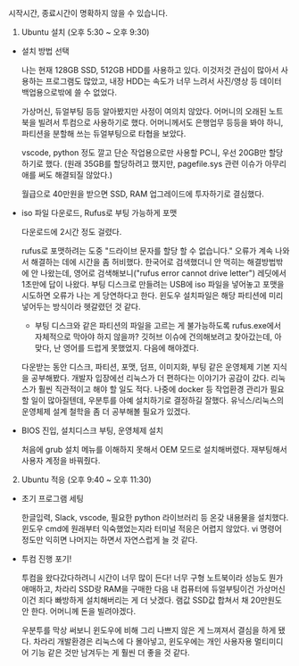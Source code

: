시작시간, 종료시간이 명확하지 않을 수 있습니다.





1. Ubuntu 설치 (오후 5:30 ~ 오후 9:30)
- 설치 방법 선택

  나는 현재 128GB SSD, 512GB HDD를 사용하고 있다. 이것저것 관심이 많아서 사용하는 프로그램도 많았고, 내장 HDD는 속도가 너무 느려서 사진/영상 등 데이터 백업용으로밖에 쓸 수 없었다.

  가상머신, 듀얼부팅 등등 알아봤지만 사정이 여의치 않았다. 어머니의 오래된 노트북을 빌려서 투컴으로 사용하기로 했다. 어머니께서도 은행업무 등등을 봐야 하니, 파티션을 분할해 쓰는 듀얼부팅으로 타협을 보았다.

  vscode, python 정도 깔고 단순 작업용으로만 사용할 PC니, 우선 20GB만 할당하기로 했다. (원래 35GB를 할당하려고 했지만, pagefile.sys 관련 이슈가 아무리 애를 써도 해결되질 않았다.)

  월급으로 40만원을 받으면 SSD, RAM 업그레이드에 투자하기로 결심했다.



- iso 파일 다운로드, Rufus로 부팅 가능하게 포맷

  다운로드에 2시간 정도 걸렸다.

  rufus로 포맷하려는 도중  "드라이브 문자를 할당 할 수 없습니다." 오류가 계속 나와서 해결하는 데에 시간을 좀 허비했다. 한국어로 검색했더니 안 먹히는 해결방법밖에 안 나왔는데, 영어로 검색해보니("rufus error cannot drive letter") 레딧에서 1초만에 답이 나왔다. 부팅 디스크로 만들려는 USB에 iso 파일을 넣어놓고 포맷을 시도하면 오류가 나는 게 당연하다고 한다. 윈도우 설치파일은 해당 파티션에 미리 넣어두는 방식이라 헷갈렸던 것 같다.

  + 부팅 디스크와 같은 파티션의 파일을 고르는 게 불가능하도록 rufus.exe에서 자체적으로 막아야 하지 않을까? 깃허브 이슈에 건의해보려고 찾아갔는데, 아 맞다, 난 영어를 드럽게 못했었지. 다음에 해야겠다.

  다운받는 동안 디스크, 파티션, 포맷, 덤프, 이미지화, 부팅 같은 운영체제 기본 지식을 공부해봤다. 개발자 입장에선 리눅스가 더 편하다는 이야기가 공감이 갔다. 리눅스가 훨씬 직관적이고 해야 할 일도 적다. 나중에 docker 등 작업환경 관리가 필요할 일이 많아질텐데, 우분투를 아예 설치하기로 결정하길 잘했다. 유닉스/리눅스의 운영체제 설계 철학을 좀 더 공부해볼 필요가 있겠다.



- BIOS 진입, 설치디스크 부팅, 운영체제 설치

  처음에 grub 설치 메뉴를 이해하지 못해서 OEM 모드로 설치해버렸다. 재부팅해서 사용자 계정을 바꿔줬다.





2. Ubuntu 적응 (오후 9:40 ~ 오후 11:30)

- 초기 프로그램 세팅

  한글입력, Slack, vscode, 필요한 python 라이브러리 등 온갖 내용물을 설치했다. 윈도우 cmd에 원래부터 익숙했었는지라 터미널 적응은 어렵지 않았다. vi 명령어 정도만 익히면 나머지는 하면서 자연스럽게 늘 것 같다.

- 투컴 진행 포기!

  투컴을 왔다갔다하려니 시간이 너무 많이 든다! 너무 구형 노트북이라 성능도 뭔가 애매하고, 차라리 SSD랑 RAM을 구매한 다음 내 컴퓨터에 듀얼부팅이건 가상머신이건 죄다 빠방하게 설치해버리는 게 더 낫겠다. 램값 SSD값 합쳐서 채 20만원도 안 한다. 어머니께 돈을 빌려야겠다.

  우분투를 막상 써보니 윈도우에 비해 그리 나쁘지 않은 게 느껴져서 결심을 하게 됐다. 차라리 개발환경은 리눅스에 다 몰아넣고, 윈도우에는 개인 사용자용 멀티미디어 기능 같은 것만 남겨두는 게 훨씬 더 좋을 것 같다.


